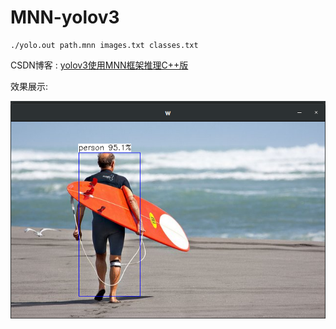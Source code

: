 # MNN-yolov3
```
./yolo.out path.mnn images.txt classes.txt
```

CSDN博客 : [yolov3使用MNN框架推理C++版](https://blog.csdn.net/ljx123_/article/details/121561603?spm=1001.2014.3001.5501)

效果展示:&emsp;
<center class="half">
  <img src="result.png" /><br>
</center>

